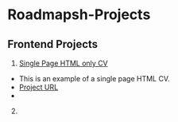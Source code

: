 # Roadmapsh-Projects

## Frontend Projects

1. [Single Page HTML only CV](https://roadmap.sh/projects/single-page-cv)

- This is an example of a single page HTML CV.
- [Project URL](https://github.com/stanleykikombo/Roadmapsh-Projects/tree/main/Frontend/singlePageC)
- 



2. 
   

